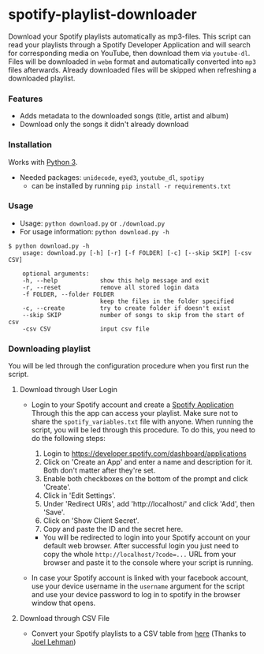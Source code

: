 # spotify-playlist-downloader
Download your Spotify playlists automatically as mp3-files. 
This script can read your playlists through a Spotify Developer Application and will search for corresponding media on YouTube, then download them via `youtube-dl`. Files will be downloaded in `webm` format and automatically converted into `mp3` files afterwards. Already downloaded files will be skipped when refreshing a downloaded playlist.


### Features
* Adds metadata to the downloaded songs (title, artist and album)
* Download only the songs it didn't already download


### Installation
Works with [Python 3](https://www.python.org/downloads/).

* Needed packages: `unidecode`, `eyed3`, `youtube_dl`, `spotipy`
    * can be installed by running `pip install -r requirements.txt`

### Usage

* Usage: `python download.py` or `./download.py`
* For usage information: `python download.py -h`

```
$ python download.py -h
    usage: download.py [-h] [-r] [-f FOLDER] [-c] [--skip SKIP] [-csv CSV]

    optional arguments:
    -h, --help            show this help message and exit
    -r, --reset           remove all stored login data
    -f FOLDER, --folder FOLDER
                          keep the files in the folder specified
    -c, --create          try to create folder if doesn't exist
    --skip SKIP           number of songs to skip from the start of csv
    -csv CSV              input csv file
```

### Downloading playlist

You will be led through the configuration procedure when you first run the script.

1. Download through User Login
    * Login to your Spotify account and create a [Spotify Application](https://developer.spotify.com/my-applications/#!/applications)
    Through this the app can access your playlist. Make sure not to share the `spotify_variables.txt` file with anyone. When running the script, you will be led through this procedure.
        To do this, you need to do the following steps:
        1. Login to https://developer.spotify.com/dashboard/applications
        2. Click on 'Create an App' and enter a name and description for it. Both don't matter after they're set.
        3. Enable both checkboxes on the bottom of the prompt and click 'Create'.
        4. Click in 'Edit Settings'.
        5. Under 'Redirect URIs', add 'http://localhost/' and click 'Add', then 'Save'.
        6. Click on 'Show Client Secret'.
        7. Copy and paste the ID and the secret here.

        * You will be redirected to login into your Spotify account on your default web browser. After successful login you just need to copy the whole `http://localhost/?code=...` URL from your browser and paste it to the console where your script is running.
    * In case your Spotify account is linked with your facebook account, use your device username in the `username` argument for the script and use your device password to log in to spotify in the browser window that opens.

2. Download through CSV File
    * Convert your Spotify playlists to a CSV table from [here](http://joellehman.com/playlist/) (Thanks to [Joel Lehman](https://github.com/jal278))